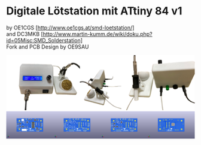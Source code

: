 # Digitale Lötstation mit ATtiny 84 v1
by OE1CGS [http://www.oe1cgs.at/smd-loetstation/] <br>
and DC3MKB [http://www.martin-kumm.de/wiki/doku.php?id=05Misc:SMD_Solderstation] <br>
Fork and PCB Design by OE9SAU

![SMD-Loetstation](Complete.png)
![SMD-Loetstation](PCB.png)
